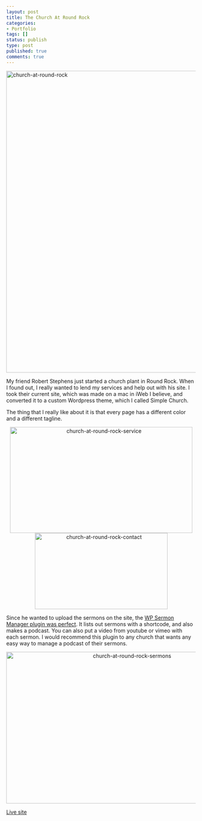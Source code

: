 ```yaml
---
layout: post
title: The Church At Round Rock
categories:
- Portfolio
tags: []
status: publish
type: post
published: true
comments: true
---
```


<a href="http://www.adamwadeharris.com/assets/uploads/2013/02/church-at-round-rock.png"><img class="aligncenter size-full wp-image-262" alt="church-at-round-rock" src="{{site.url}}/assets/uploads/2013/02/church-at-round-rock.png" width="857" height="800" /></a>

My friend Robert Stephens just started a church plant in Round Rock. When I found out, I really wanted to lend my services and help out with his site. I took their current site, which was made on a mac in iWeb I believe, and converted it to a custom Wordpress theme, which I called Simple Church.

The thing that I really like about it is that every page has a different color and a different tagline.
<p style="text-align: center;"><a href="http://www.adamwadeharris.com/assets/uploads/2013/02/church-at-round-rock-service.png"><img class="aligncenter" alt="church-at-round-rock-service" src="{{site.url}}/assets/uploads/2013/02/church-at-round-rock-service.png" width="485" height="281" /></a><a href="http://www.adamwadeharris.com/assets/uploads/2013/02/church-at-round-rock-contact.png"><img class="aligncenter" alt="church-at-round-rock-contact" src="{{site.url}}/assets/uploads/2013/02/church-at-round-rock-contact.png" width="353" height="202" /></a></p>
<p style="text-align: left;">Since he wanted to upload the sermons on the site, the <a href="http://wordpress.org/extend/plugins/sermon-manager-for-wordpress/" target="_blank">WP Sermon Manager plugin was perfect</a>. It lists out sermons with a shortcode, and also makes a podcast. You can also put a video from youtube or vimeo with each sermon. I would recommend this plugin to any church that wants any easy way to manage a podcast of their sermons.</p>
<p style="text-align: center;"><a href="http://www.adamwadeharris.com/assets/uploads/2013/02/church-at-round-rock-sermons.png"><img class="aligncenter" alt="church-at-round-rock-sermons" src="{{site.url}}/assets/uploads/2013/02/church-at-round-rock-sermons.png" width="653" height="402" /></a></p>
<a href="http://www.thechurchatroundrock.com/" target="_blank">Live site</a>
